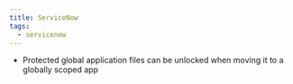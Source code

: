 ```yaml
---
title: ServiceNow
tags:
  - servicenow
---
```

- Protected global application files can be unlocked when moving it to a globally scoped app 

